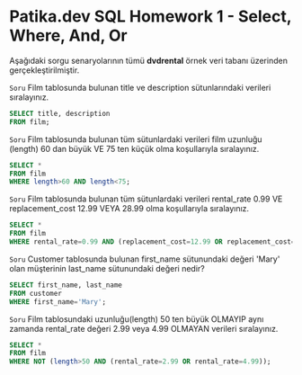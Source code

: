 # Patika.dev SQL Homework 1 - Select, Where, And, Or

Aşağıdaki sorgu senaryolarının tümü **dvdrental** örnek veri tabanı üzerinden gerçekleştirilmiştir.

`Soru` Film tablosunda bulunan title ve description sütunlarındaki verileri sıralayınız.
```sql
SELECT title, description
FROM film;
```
`Soru` Film tablosunda bulunan tüm sütunlardaki verileri film uzunluğu (length) 60 dan büyük VE 75 ten küçük olma koşullarıyla sıralayınız.
```sql
SELECT *
FROM film
WHERE length>60 AND length<75;
```
`Soru` Film tablosunda bulunan tüm sütunlardaki verileri rental_rate 0.99 VE replacement_cost 12.99 VEYA 28.99 olma koşullarıyla sıralayınız.
```sql
SELECT *
FROM film
WHERE rental_rate=0.99 AND (replacement_cost=12.99 OR replacement_cost=28.99);
```
`Soru` Customer tablosunda bulunan first_name sütunundaki değeri 'Mary' olan müşterinin last_name sütunundaki değeri nedir?
```sql
SELECT first_name, last_name
FROM customer
WHERE first_name='Mary';
```
`Soru` Film tablosundaki uzunluğu(length) 50 ten büyük OLMAYIP aynı zamanda rental_rate değeri 2.99 veya 4.99 OLMAYAN verileri sıralayınız.
```sql
SELECT *
FROM film
WHERE NOT (length>50 AND (rental_rate=2.99 OR rental_rate=4.99));
```
